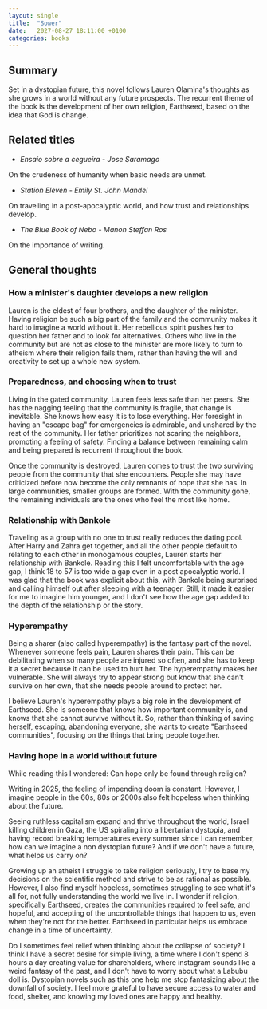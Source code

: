 ```yaml
---
layout: single
title:  "Sower"
date:   2027-08-27 18:11:00 +0100
categories: books
---
```


## Summary

Set in a dystopian future, this novel follows Lauren Olamina's thoughts as she grows in a world without any future prospects. The recurrent theme of the book is the development of her own religion, Earthseed, based on the idea that God is change.

## Related titles
- *Ensaio sobre a cegueira - Jose Saramago* 

On the crudeness of humanity when basic needs are unmet.
- *Station Eleven - Emily St. John Mandel* 

On travelling in a post-apocalyptic world, and how trust and relationships develop.
- *The Blue Book of Nebo - Manon Steffan Ros*

On the importance of writing.


## General thoughts
### How a minister's daughter develops a new religion
Lauren is the eldest of four brothers, and the daughter of the minister. Having religion be such a big part of the family and the community makes it hard to imagine a world without it. Her rebellious spirit pushes her to question her father and to look for alternatives. Others who live in the community but are not as close to the minister are more likely to turn to atheism where their religion fails them, rather than having the will and creativity to set up a whole new system.

### Preparedness, and choosing when to trust
Living in the gated community, Lauren feels less safe than her peers. She has the nagging feeling that the community is fragile, that change is inevitable. She knows how easy it is to lose everything. Her foresight in having an "escape bag" for emergencies is admirable, and unshared by the rest of the community. 
Her father prioritizes not scaring the neighbors, promoting a feeling of safety. Finding a balance between remaining calm and being prepared is recurrent throughout the book.

Once the community is destroyed, Lauren comes to trust the two surviving people from the community that she encounters. People she may have criticized before now become the only remnants of hope that she has. In large communities, smaller groups are formed. With the community gone, the remaining individuals are the ones who feel the most like home.

### Relationship with Bankole
Traveling as a group with no one to trust really reduces the dating pool. After Harry and Zahra get together, and all the other people default to relating to each other in monogamous couples, Lauren starts her relationship with Bankole. Reading this I felt uncomfortable with the age gap, I think 18 to 57 is too wide a gap even in a post apocalyptic world. I was glad that the book was explicit about this, with Bankole being surprised and calling himself out after sleeping with a teenager. Still, it made it easier for me to imagine him younger, and I don't see how the age gap added to the depth of the relationship or the story.


### Hyperempathy
Being a sharer (also called hyperempathy) is the fantasy part of the novel. Whenever someone feels pain, Lauren shares their pain. This can be debilitating when so many people are injured so often, and she has to keep it a secret because it can be used to hurt her. The hyperempathy makes her vulnerable. She will always try to appear strong but know that she can't survive on her own, that she needs people around to protect her.

I believe Lauren's hyperempathy plays a big role in the development of Earthseed. She is someone that knows how important community is, and knows that she cannot survive without it. So, rather than thinking of saving herself, escaping, abandoning everyone, she wants to create "Earthseed communities", focusing on the things that bring people together. 


### Having hope in a world without future
While reading this I wondered: Can hope only be found through religion?

 Writing in 2025, the feeling of impending doom is constant. However, I imagine people in the 60s, 80s or 2000s also felt hopeless when thinking about the future.


Seeing ruthless capitalism expand and thrive throughout the world, Israel killing children in Gaza,
the US spiraling into a libertarian dystopia, and having record breaking temperatures every summer since I can remember, how can we imagine a non dystopian future? And if we don't have a future, what helps us carry on?

Growing up an atheist I struggle to take religion seriously, I try to base my decisions on the scientific method and strive to be as rational as possible. However, I also find myself hopeless, sometimes struggling to see what it's all for, not fully understanding the world we live in.
I wonder if religion, specifically Earthseed, creates the communities required to feel safe, and hopeful, and accepting of the uncontrollable things that happen to us, even when they're not for the better. Earthseed in particular helps us embrace change in a time of uncertainty.

Do I sometimes feel relief when thinking about the collapse of society? I think I have a secret desire for simple living, a time where I don't spend 8 hours a day creating value for shareholders, where instagram sounds like a weird fantasy of the past, and I don't have to worry about what a Labubu doll is. Dystopian novels such as this one help me stop fantasizing about the downfall of society. I feel more grateful to have secure access to water and food, shelter, and knowing my loved ones are happy and healthy.

